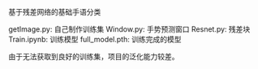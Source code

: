 基于残差网络的基础手语分类

getImage.py: 自己制作训练集
Window.py: 手势预测窗口
Resnet.py: 残差块
Train.ipynb: 训练模型
full_model.pth: 训练完成的模型

由于无法获取到良好的训练集，项目的泛化能力较差。